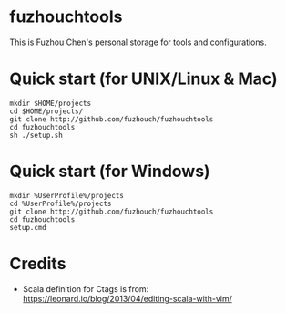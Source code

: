 # fuzhouchtools
This is Fuzhou Chen's personal storage for tools and configurations.

# Quick start (for UNIX/Linux & Mac)

    mkdir $HOME/projects
    cd $HOME/projects/
    git clone http://github.com/fuzhouch/fuzhouchtools
    cd fuzhouchtools
    sh ./setup.sh

# Quick start (for Windows)

    mkdir %UserProfile%/projects
    cd %UserProfile%/projects
    git clone http://github.com/fuzhouch/fuzhouchtools
    cd fuzhouchtools
    setup.cmd

# Credits

* Scala definition for Ctags is from: https://leonard.io/blog/2013/04/editing-scala-with-vim/
